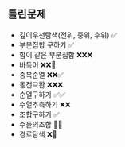 ## 틀린문제
- 깊이우선탐색(전위, 중위, 후위) ✅
- 부분집합 구하기 ✅
- 합이 같은 부분집합 ❌❌❌
- 바둑이 ❌❌🔺 
- 중복순열 ❌❌✅
- 동전교환 ❌❌❌
- 순열구하기 ✅✅
- 수열추측하기 ❌❌
- 조합구하기 ✅
- 수들의조합 🔺✅
- 경로탐색 ❌🔺

